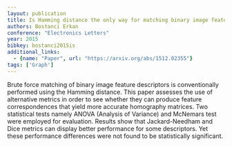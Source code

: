 ```yaml
---
layout: publication
title: Is Hamming distance the only way for matching binary image feature descriptors
authors: Bostanci Erkan
conference: "Electronics Letters"
year: 2015
bibkey: bostanci2015is
additional_links:
  - {name: "Paper", url: "https://arxiv.org/abs/1512.02355"}
tags: ['Graph']
---
```

Brute force matching of binary image feature descriptors is conventionally performed using the Hamming distance. This paper assesses the use of alternative metrics in order to see whether they can produce feature correspondences that yield more accurate homography matrices. Two statistical tests namely ANOVA (Analysis of Variance) and McNemars test were employed for evaluation. Results show that Jackard-Needham and Dice metrics can display better performance for some descriptors. Yet these performance differences were not found to be statistically significant.
